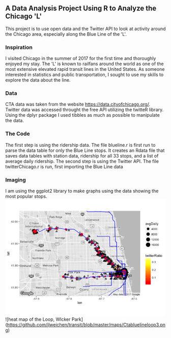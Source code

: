 ## A Data Analysis Project Using R to Analyze the Chicago 'L'


This project is to use open data and the Twitter API to look at activity around the Chicago area, especially along the Blue Line of the 'L'.

### Inspiration

I visited Chicago in the summer of 2017 for the first time and thoroughly enjoyed my stay. The 'L' is known to railfans around the world as one of the most extensive elevated rapid transit lines in the United States. As someone interested in statistics and public transportation, I sought to use my skills to explore the data about the line.

### Data

CTA data was taken from the website https://data.cityofchicago.org/. Twitter data was accessed throught the free API utilizing the twitteR library. Using the dplyr package I used tibbles as much as possible to manipulate the data.

### The Code

The first step is using the ridership data. The file blueline.r is first run to parse the data table for only the Blue Line stops. It creates an Rdata file that saves data tables with station data, ridership for all 33 stops, and a list of average daily ridership.
The second step is using the Twitter API. The file twitterChicago.r is run, first importing the Blue Line data

### Imaging

I am using the ggplot2 library to make graphs using the data showing the most popular stops.
![map of Chicago](/Chicagobluetwitter.png)
![heat map of the Loop, WIcker Park] (https://github.com/jlweichen/transit/blob/master/maps/Ctabluelineloop3.png)
